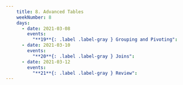 ```yaml
---
    title: 8. Advanced Tables
    weekNumber: 8
    days:
      - date: 2021-03-08
        events:
          "**19**{: .label .label-gray } Grouping and Pivoting":
      - date: 2021-03-10
        events:
          "**20**{: .label .label-gray } Joins":
      - date: 2021-03-12
        events:
          "**21**{: .label .label-gray } Review":
---
```

